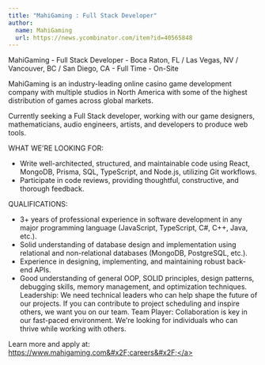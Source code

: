 ```yaml
---
title: "MahiGaming : Full Stack Developer"
author:
  name: MahiGaming
  url: https://news.ycombinator.com/item?id=40565848
---
```

MahiGaming - Full Stack Developer - Boca Raton, FL &#x2F; Las Vegas, NV &#x2F; Vancouver, BC &#x2F; San Diego, CA - Full Time - On-Site

MahiGaming is an industry-leading online casino game development company with multiple studios in North America with some of the highest distribution of games across global markets.

Currently seeking a Full Stack developer, working with our game designers, mathematicians, audio engineers, artists, and developers to produce web tools.

WHAT WE&#x27;RE LOOKING FOR:
- Write well-architected, structured, and maintainable code using React, MongoDB, Prisma, SQL, TypeScript, and Node.js, utilizing Git workflows.
- Participate in code reviews, providing thoughtful, constructive, and thorough feedback.

QUALIFICATIONS:
- 3+ years of professional experience in software development in any major programming language (JavaScript, TypeScript, C#, C++, Java, etc.).
- Solid understanding of database design and implementation using relational and non-relational databases (MongoDB, PostgreSQL, etc.).
- Experience in designing, implementing, and maintaining robust back-end APIs.
- Good understanding of general OOP, SOLID principles, design patterns, debugging skills, memory management, and optimization techniques. 
Leadership: We need technical leaders who can help shape the future of our projects. If you can contribute to project scheduling and inspire others, we want you on our team.
Team Player: Collaboration is key in our fast-paced environment. We&#x27;re looking for individuals who can thrive while working with others.

Learn more and apply at: <a href="https:&#x2F;&#x2F;www.mahigaming.com&#x2F;careers&#x2F;" rel="nofollow">https:&#x2F;&#x2F;www.mahigaming.com&#x2F;careers&#x2F;</a>
